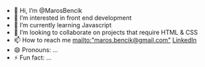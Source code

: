 - 👋 Hi, I’m @MarosBencik
- 👀 I’m interested in front end development
- 🌱 I’m currently learning Javascript
- 💞️ I’m looking to collaborate on projects that require HTML & CSS
- 📫 How to reach me <mailto:"maros.bencik@gmail.com"> <a href="https://www.linkedin.com/in/maros-bencik-554116172/" target="_blank">LinkedIn</a>
- 😄 Pronouns: ...
- ⚡ Fun fact: ...

<!---
MarosBencik/MarosBencik is a ✨ special ✨ repository because its `README.md` (this file) appears on your GitHub profile.
You can click the Preview link to take a look at your changes.
--->
